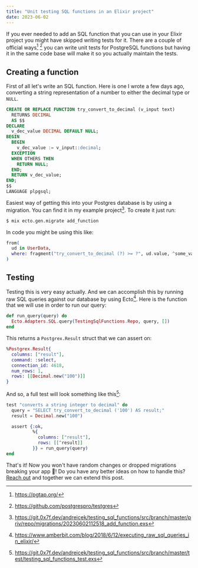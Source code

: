 ```yaml
---
title: "Unit testing SQL functions in an Elixir project"
date: 2023-06-02
---
```


If you ever needed to add an SQL function that you can use in your Elixir project you might have skipped writing tests for it. There are a couple of official ways[^1] [^2] you can write unit tests for PostgreSQL functions but having it in the same code base will make it so you actually maintain the tests.

## Creating a function

First of all let's write an SQL function. Here is one I wrote a few days ago, converting a string representation of a number to either the decimal type or `NULL`.

```sql
CREATE OR REPLACE FUNCTION try_convert_to_decimal (v_input text)
  RETURNS DECIMAL
  AS $$
DECLARE
  v_dec_value DECIMAL DEFAULT NULL;
BEGIN
  BEGIN
    v_dec_value := v_input::decimal;
  EXCEPTION
  WHEN OTHERS THEN
    RETURN NULL;
  END;
  RETURN v_dec_value;
END;
$$
LANGUAGE plpgsql;
```

Easiest way of getting this into your Postgres database is by using a migration. You can find it in my example project[^3]. To create it just run:

```bash
$ mix ecto.gen.migrate add_function
```

In code you might be using this like:

```elixir
from(
  ud in UserData,
  where: fragment("try_convert_to_decimal (?) >= ?", ud.value, ^some_value)
)
```

## Testing

Testing this is very easy actually. And we can accomplish this by running raw SQL queries against our database by using Ecto[^4]. Here is the function that we will use in order to run our query:

```elixir
def run_query(query) do
  Ecto.Adapters.SQL.query(TestingSqlFunctions.Repo, query, [])
end
```

This returns a `Postgrex.Result` struct that we can assert on:

```elixir
%Postgrex.Result{
  columns: ["result"],
  command: :select,
  connection_id: 4618,
  num_rows: 1,
  rows: [[Decimal.new("100")]]
}
```

And so, a full test will look something like this[^5]:

```elixir
test "converts a string integer to decimal" do
  query = "SELECT try_convert_to_decimal ('100') AS result;"
  result = Decimal.new("100")

  assert {:ok,
          %{
            columns: ["result"],
            rows: [[^result]]
          }} = run_query(query)
end
```

That's it! Now you won't have random changes or dropped migrations breaking your app 🎉! Do you have any better ideas on how to handle this? [Reach out](mailto:andrei@0xf.dev) and together we can extend this post.

[^1]: https://pgtap.org/
[^2]: https://github.com/postgrespro/testgres
[^3]: https://git.0x7f.dev/andreicek/testing_sql_functions/src/branch/master/priv/repo/migrations/20230602112518_add_function.exs
[^4]: https://www.amberbit.com/blog/2018/6/12/executing_raw_sql_queries_in_elixir/
[^5]: https://git.0x7f.dev/andreicek/testing_sql_functions/src/branch/master/test/testing_sql_functions_test.exs
